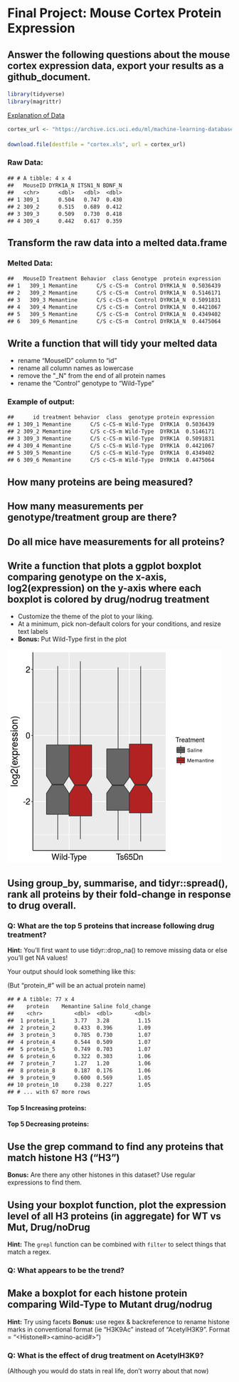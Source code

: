 Final Project: Mouse Cortex Protein Expression
================

## Answer the following questions about the mouse cortex expression data, export your results as a github\_document.

``` r
library(tidyverse)
library(magrittr)
```

[Explanation of
Data](https://archive.ics.uci.edu/ml/datasets/Mice+Protein+Expression)

``` r
cortex_url <- "https://archive.ics.uci.edu/ml/machine-learning-databases/00342/Data_Cortex_Nuclear.xls"

download.file(destfile = "cortex.xls", url = cortex_url)
```

### Raw Data:

    ## # A tibble: 4 x 4
    ##   MouseID DYRK1A_N ITSN1_N BDNF_N
    ##   <chr>      <dbl>   <dbl>  <dbl>
    ## 1 309_1      0.504   0.747  0.430
    ## 2 309_2      0.515   0.689  0.412
    ## 3 309_3      0.509   0.730  0.418
    ## 4 309_4      0.442   0.617  0.359

## Transform the raw data into a melted data.frame

### Melted Data:

    ##   MouseID Treatment Behavior  class Genotype  protein expression
    ## 1   309_1 Memantine      C/S c-CS-m  Control DYRK1A_N  0.5036439
    ## 2   309_2 Memantine      C/S c-CS-m  Control DYRK1A_N  0.5146171
    ## 3   309_3 Memantine      C/S c-CS-m  Control DYRK1A_N  0.5091831
    ## 4   309_4 Memantine      C/S c-CS-m  Control DYRK1A_N  0.4421067
    ## 5   309_5 Memantine      C/S c-CS-m  Control DYRK1A_N  0.4349402
    ## 6   309_6 Memantine      C/S c-CS-m  Control DYRK1A_N  0.4475064

## Write a function that will tidy your melted data

  - rename “MouseID” column to “id”
  - rename all column names as lowercase
  - remove the "\_N" from the end of all protein names
  - rename the “Control” genotype to “Wild-Type”

### Example of output:

    ##      id treatment behavior  class  genotype protein expression
    ## 1 309_1 Memantine      C/S c-CS-m Wild-Type  DYRK1A  0.5036439
    ## 2 309_2 Memantine      C/S c-CS-m Wild-Type  DYRK1A  0.5146171
    ## 3 309_3 Memantine      C/S c-CS-m Wild-Type  DYRK1A  0.5091831
    ## 4 309_4 Memantine      C/S c-CS-m Wild-Type  DYRK1A  0.4421067
    ## 5 309_5 Memantine      C/S c-CS-m Wild-Type  DYRK1A  0.4349402
    ## 6 309_6 Memantine      C/S c-CS-m Wild-Type  DYRK1A  0.4475064

## How many proteins are being measured?

## How many measurements per genotype/treatment group are there?

## Do all mice have measurements for all proteins?

## Write a function that plots a ggplot boxplot comparing genotype on the x-axis, log2(expression) on the y-axis where each boxplot is colored by drug/nodrug treatment

  - Customize the theme of the plot to your liking.
  - At a minimum, pick non-default colors for your conditions, and
    resize text labels
  - **Bonus:** Put Wild-Type first in the
plot

![](project_files/figure-gfm/unnamed-chunk-13-1.png)<!-- -->

## Using group\_by, summarise, and tidyr::spread(), rank all proteins by their fold-change in response to drug overall.

### Q: What are the top 5 proteins that increase following drug treatment?

**Hint:** You’ll first want to use tidyr::drop\_na() to remove missing
data or else you’ll get NA values\!

Your output should look something like this:

(But “protein\_\#” will be an actual protein name)

    ## # A tibble: 77 x 4
    ##    protein    Memantine Saline fold_change
    ##    <chr>          <dbl>  <dbl>       <dbl>
    ##  1 protein_1      3.77   3.28         1.15
    ##  2 protein_2      0.433  0.396        1.09
    ##  3 protein_3      0.785  0.730        1.07
    ##  4 protein_4      0.544  0.509        1.07
    ##  5 protein_5      0.749  0.703        1.07
    ##  6 protein_6      0.322  0.303        1.06
    ##  7 protein_7      1.27   1.20         1.06
    ##  8 protein_8      0.187  0.176        1.06
    ##  9 protein_9      0.600  0.569        1.05
    ## 10 protein_10     0.238  0.227        1.05
    ## # ... with 67 more rows

#### Top 5 Increasing proteins:

#### Top 5 Decreasing proteins:

## Use the grep command to find any proteins that match histone H3 (“H3”)

**Bonus:** Are there any other histones in this dataset? Use regular
expressions to find
them.

## Using your boxplot function, plot the expression level of all H3 proteins (in aggregate) for WT vs Mut, Drug/noDrug

**Hint:** The `grepl` function can be combined with `filter` to select
things that match a
regex.

### Q: What appears to be the trend?

## Make a boxplot for each histone protein comparing Wild-Type to Mutant drug/nodrug

**Hint:** Try using facets **Bonus:** use regex & backreference to
rename histone marks in conventional format (ie “H3K9Ac” instead of
“AcetylH3K9”. Format = “\<Histone\#\>\<amino-acid\#\><modification>”)

### Q: What is the effect of drug treatment on AcetylH3K9?

(Although you would do stats in real life, don’t worry about that now)
